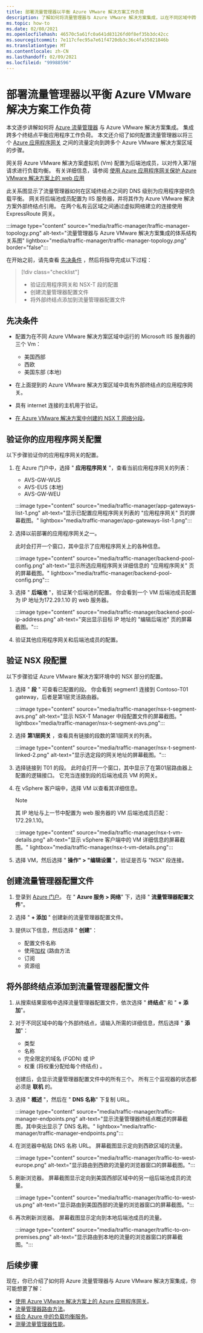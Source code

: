 ```yaml
---
title: 部署流量管理器以平衡 Azure VMware 解决方案工作负荷
description: 了解如何将流量管理器与 Azure VMware 解决方案集成，以在不同区域中跨多个终结点平衡应用程序工作负载。
ms.topic: how-to
ms.date: 02/08/2021
ms.openlocfilehash: 46570c5a61fc0a641d83126fd0f8ef35b3dc42cc
ms.sourcegitcommit: 7e117cfec95a7e61f4720db3c36c4fa35021846b
ms.translationtype: MT
ms.contentlocale: zh-CN
ms.lasthandoff: 02/09/2021
ms.locfileid: "99988596"
---
```

# <a name="deploy-traffic-manager-to-balance-azure-vmware-solution-workloads"></a>部署流量管理器以平衡 Azure VMware 解决方案工作负荷

本文逐步讲解如何将 [Azure 流量管理器](../traffic-manager/traffic-manager-overview.md) 与 Azure VMware 解决方案集成。 集成跨多个终结点平衡应用程序工作负荷。 本文还介绍了如何配置流量管理器以将三个 [Azure 应用程序网关](../application-gateway/overview.md) 之间的流量定向到跨多个 Azure VMware 解决方案区域的步骤。 

网关将 Azure VMware 解决方案虚拟机 (Vm) 配置为后端池成员，以对传入第7层请求进行负载均衡。 有关详细信息，请参阅 [使用 Azure 应用程序网关保护 Azure VMware 解决方案上的 web 应用](protect-azure-vmware-solution-with-application-gateway.md)

此关系图显示了流量管理器如何在区域终结点之间的 DNS 级别为应用程序提供负载平衡。 网关将后端池成员配置为 IIS 服务器，并将其作为 Azure VMware 解决方案外部终结点引用。 在两个私有云区域之间通过虚拟网络建立的连接使用 ExpressRoute 网关。   

:::image type="content" source="media/traffic-manager/traffic-manager-topology.png" alt-text="流量管理器与 Azure VMware 解决方案集成的体系结构关系图" lightbox="media/traffic-manager/traffic-manager-topology.png" border="false":::

在开始之前，请先查看 [先决条件](#prerequisites) ，然后将指导完成以下过程：

> [!div class="checklist"]
> * 验证应用程序网关和 NSX-T 段的配置
> * 创建流量管理器配置文件
> * 将外部终结点添加到流量管理器配置文件

## <a name="prerequisites"></a>先决条件

- 配置为在不同 Azure VMware 解决方案区域中运行的 Microsoft IIS 服务器的三个 Vm： 
   - 美国西部
   - 西欧
   - 美国东部 (本地)  

- 在上面提到的 Azure VMware 解决方案区域中具有外部终结点的应用程序网关。

- 具有 internet 连接的主机用于验证。 

- [在 Azure VMware 解决方案中创建的 NSX T 网络分段](tutorial-nsx-t-network-segment.md)。

## <a name="verify-your-application-gateways-configuration"></a>验证你的应用程序网关配置

以下步骤验证你的应用程序网关的配置。

1. 在 Azure 门户中，选择 " **应用程序网关** "，查看当前应用程序网关的列表：

   - AVS-GW-WUS
   - AVS-EUS (本地) 
   - AVS-GW-WEU

   :::image type="content" source="media/traffic-manager/app-gateways-list-1.png" alt-text="显示已配置应用程序网关列表的 &quot;应用程序网关&quot; 页的屏幕截图。" lightbox="media/traffic-manager/app-gateways-list-1.png":::

1. 选择以前部署的应用程序网关之一。 

   此时会打开一个窗口，其中显示了应用程序网关上的各种信息。 

   :::image type="content" source="media/traffic-manager/backend-pool-config.png" alt-text="显示所选应用程序网关详细信息的 &quot;应用程序网关&quot; 页的屏幕截图。" lightbox="media/traffic-manager/backend-pool-config.png":::

1. 选择 " **后端池** "，验证某个后端池的配置。 你会看到一个 VM 后端池成员配置为 IP 地址为172.29.1.10 的 web 服务器。
 
   :::image type="content" source="media/traffic-manager/backend-pool-ip-address.png" alt-text="突出显示目标 IP 地址的 &quot;编辑后端池&quot; 页的屏幕截图。":::

1. 验证其他应用程序网关和后端池成员的配置。 

## <a name="verify-the-nsx-t-segment-configuration"></a>验证 NSX 段配置

以下步骤验证 Azure VMware 解决方案环境中的 NSX 部分的配置。

1. 选择 " **段** " 可查看已配置的段。  你会看到 segment1 连接到 Contoso-T01 gateway，后者是第1层灵活路由器。

   :::image type="content" source="media/traffic-manager/nsx-t-segment-avs.png" alt-text="显示 NSX-T Manager 中段配置文件的屏幕截图。" lightbox="media/traffic-manager/nsx-t-segment-avs.png":::    

1. 选择 **第1层网关** ，查看具有链接的段数的第1层网关的列表。 

   :::image type="content" source="media/traffic-manager/nsx-t-segment-linked-2.png" alt-text="显示选定段的网关地址的屏幕截图。":::    

1. 选择链接到 T01 的段。 此时会打开一个窗口，其中显示了在第01层路由器上配置的逻辑接口。 它充当连接到段的后端池成员 VM 的网关。

1. 在 vSphere 客户端中，选择 VM 以查看其详细信息。 

   >[!NOTE]
   >其 IP 地址与上一节中配置为 web 服务器的 VM 后端池成员匹配：172.29.1.10。

   :::image type="content" source="media/traffic-manager/nsx-t-vm-details.png" alt-text="显示 vSphere 客户端中的 VM 详细信息的屏幕截图。" lightbox="media/traffic-manager/nsx-t-vm-details.png":::    

4. 选择 VM，然后选择 " **操作" > "编辑设置** "，验证是否与 "NSX" 段连接。

## <a name="create-your-traffic-manager-profile"></a>创建流量管理器配置文件

1. 登录到 [Azure 门户](https://rc.portal.azure.com/#home)。 在 " **Azure 服务 > 网络**" 下，选择 " **流量管理器配置文件**"。

2. 选择 " **+ 添加** " 创建新的流量管理器配置文件。
 
3. 提供以下信息，然后选择 " **创建**"：

   - 配置文件名称
   - 使用[加权](../traffic-manager/traffic-manager-routing-methods.md) (路由方法
   - 订阅
   - 资源组

## <a name="add-external-endpoints-into-the-traffic-manager-profile"></a>将外部终结点添加到流量管理器配置文件

1. 从搜索结果窗格中选择流量管理器配置文件，依次选择 " **终结点**" 和 " **+ 添加**"。

1. 对于不同区域中的每个外部终结点，请输入所需的详细信息，然后选择 " **添加**"： 
   - 类型
   - 名称
   - 完全限定的域名 (FQDN) 或 IP
   - 权重 (将权重分配给每个终结点) 。 

   创建后，会显示流量管理器配置文件中的所有三个。 所有三个监视器的状态都必须是 **联机** 的。

3. 选择 " **概述** "，然后在 " **DNS 名称**" 下复制 URL。

   :::image type="content" source="media/traffic-manager/traffic-manager-endpoints.png" alt-text="显示流量管理器终结点概述的屏幕截图，其中突出显示了 DNS 名称。" lightbox="media/traffic-manager/traffic-manager-endpoints.png"::: 

4. 在浏览器中粘贴 DNS 名称 URL。 屏幕截图显示定向到西欧区域的流量。

   :::image type="content" source="media/traffic-manager/traffic-to-west-europe.png" alt-text="显示路由到西欧的流量的浏览器窗口的屏幕截图。"::: 

5. 刷新浏览器。 屏幕截图显示定向到美国西部区域中的另一组后端池成员的流量。

   :::image type="content" source="media/traffic-manager/traffic-to-west-us.png" alt-text="显示路由到美国西部的流量的浏览器窗口的屏幕截图。"::: 

6. 再次刷新浏览器。 屏幕截图显示定向到本地后端池成员的流量。

   :::image type="content" source="media/traffic-manager/traffic-to-on-premises.png" alt-text="显示路由到本地的流量的浏览器窗口的屏幕截图。":::

## <a name="next-steps"></a>后续步骤

现在，你已介绍了如何将 Azure 流量管理器与 Azure VMware 解决方案集成，你可能想要了解：

- [使用 Azure VMware 解决方案上的 Azure 应用程序网关](protect-azure-vmware-solution-with-application-gateway.md)。
- [流量管理器路由方法](../traffic-manager/traffic-manager-routing-methods.md)。
- [结合 Azure 中的负载均衡服务](../traffic-manager/traffic-manager-load-balancing-azure.md)。
- [测量流量管理器性能](../traffic-manager/traffic-manager-performance-considerations.md)。
